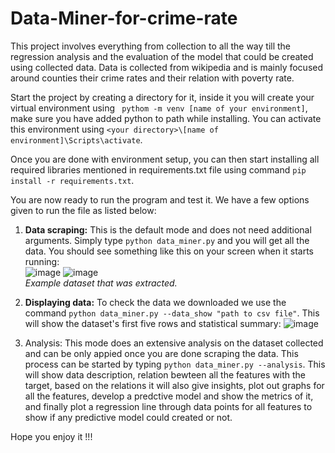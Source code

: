 # Data-Miner-for-crime-rate   

This project involves everything from collection to all the way till the regression analysis and the evaluation of the model that could be created using collected data. Data is collected from wikipedia and is mainly focused around counties their crime rates and their relation with poverty rate.  

Start the project by creating a directory for it, inside it you will create your virtual environment using ` pythom -m venv [name of your environment]`, make sure you have added python to path while installing. You can activate this environment using `<your directory>\[name of environment]\Scripts\activate`. 

Once you are done with environment setup, you can then start installing all required libraries mentioned in requirements.txt file using command `pip install -r requirements.txt`.  

You are now ready to run the program and test it. We have a few options given to run the file as listed below:  
1. <strong>Data scraping:</strong> This is the default mode and does not need additional arguments. Simply type `python data_miner.py` and you will get all the data. You should see something like this on your screen when it starts running:  
  ![image](https://user-images.githubusercontent.com/110823714/211819591-286ca6e9-2ec0-4b66-b971-c2145b3bb9c5.png)
  ![image](https://user-images.githubusercontent.com/110823714/211820296-030751db-452c-49b2-a98c-5843b3777571.png) 
                  <br/><i>Example dataset that was extracted.</i>
2. <strong>Displaying data:</strong> To check the data we downloaded we use the command `python data_miner.py --data_show "path to csv file"`. This will show the dataset's first five rows and statistical summary:
![image](https://user-images.githubusercontent.com/110823714/211823702-09aeb830-8bfa-419f-b83f-95b1cf3c0dd2.png)


3. Analysis: This mode does an extensive analysis on the dataset collected and can be only appied once you are done scraping the data. This process can be started by typing `python data_miner.py --analysis`. This will show data description, relation bewteen all the features with the target, based on the relations it will also give insights, plot out graphs for all the features, develop a predctive model and show the metrics of it, and finally plot a regression line through data points for all features to show if any predictive model could created or not.

Hope you enjoy it !!!
